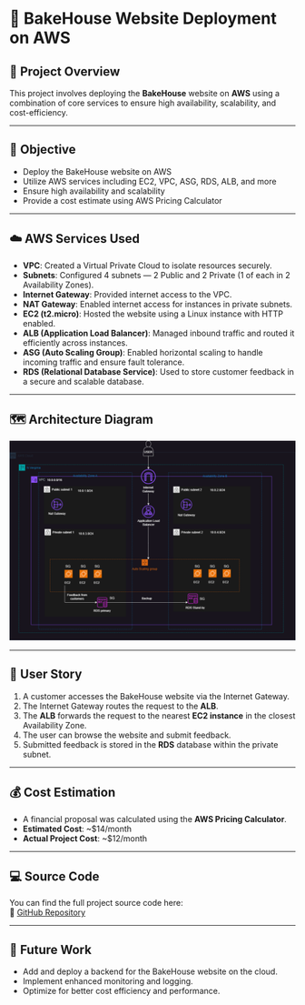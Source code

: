 # 🍞 BakeHouse Website Deployment on AWS

## 📌 Project Overview
This project involves deploying the **BakeHouse** website on **AWS** using a combination of core services to ensure high availability, scalability, and cost-efficiency.

---

## 🎯 Objective
- Deploy the BakeHouse website on AWS
- Utilize AWS services including EC2, VPC, ASG, RDS, ALB, and more
- Ensure high availability and scalability
- Provide a cost estimate using AWS Pricing Calculator

---

## ☁️ AWS Services Used

- **VPC**: Created a Virtual Private Cloud to isolate resources securely.
- **Subnets**: Configured 4 subnets — 2 Public and 2 Private (1 of each in 2 Availability Zones).
- **Internet Gateway**: Provided internet access to the VPC.
- **NAT Gateway**: Enabled internet access for instances in private subnets.
- **EC2 (t2.micro)**: Hosted the website using a Linux instance with HTTP enabled.
- **ALB (Application Load Balancer)**: Managed inbound traffic and routed it efficiently across instances.
- **ASG (Auto Scaling Group)**: Enabled horizontal scaling to handle incoming traffic and ensure fault tolerance.
- **RDS (Relational Database Service)**: Used to store customer feedback in a secure and scalable database.

---

## 🗺️ Architecture Diagram
![AWS Architecture Diagram](https://github.com/Zyaddhossam/BakeHouse/raw/main/AWS%20Project.png)

---

## 👤 User Story

1. A customer accesses the BakeHouse website via the Internet Gateway.
2. The Internet Gateway routes the request to the **ALB**.
3. The **ALB** forwards the request to the nearest **EC2 instance** in the closest Availability Zone.
4. The user can browse the website and submit feedback.
5. Submitted feedback is stored in the **RDS** database within the private subnet.

---

## 💰 Cost Estimation

- A financial proposal was calculated using the **AWS Pricing Calculator**.
- **Estimated Cost**: ~$14/month  
- **Actual Project Cost**: ~$12/month

---

## 💻 Source Code

You can find the full project source code here:  
🔗 [GitHub Repository](https://github.com/o-muhammad97/bakehouse-ITI/)

---

## 🔮 Future Work

- Add and deploy a backend for the BakeHouse website on the cloud.
- Implement enhanced monitoring and logging.
- Optimize for better cost efficiency and performance.
